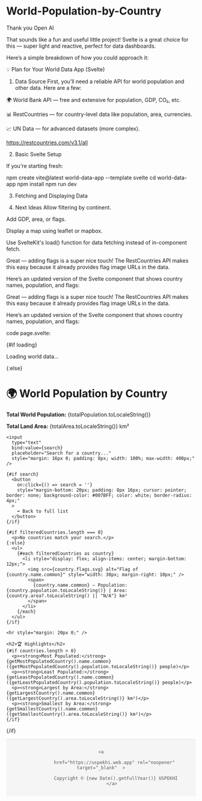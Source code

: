 # World-Population-by-Country

Thank you Open AI

That sounds like a fun and useful little project! Svelte is a great choice for this — super light and reactive, perfect for data dashboards.

Here’s a simple breakdown of how you could approach it:

💡 Plan for Your World Data App (Svelte)
1. Data Source First, you’ll need a reliable API for world population and other data. Here are a few:

🌍 World Bank API — free and extensive for population, GDP, CO₂, etc.

📊 RestCountries — for country-level data like population, area, currencies.

📈 UN Data — for advanced datasets (more complex).

https://restcountries.com/v3.1/all

2. Basic Svelte Setup

If you're starting fresh:

npm create vite@latest world-data-app --template svelte
cd world-data-app
npm install
npm run dev

3. Fetching and Displaying Data

4. Next Ideas
Allow filtering by continent.

Add GDP, area, or flags.

Display a map using leaflet or mapbox.

Use SvelteKit's load() function for data fetching instead of in-component fetch.

Great — adding flags is a super nice touch! The RestCountries API makes this easy because it already provides flag image URLs in the data.

Here’s an updated version of the Svelte component that shows country names, population, and flags:

Great — adding flags is a super nice touch! The RestCountries API makes this easy because it already provides flag image URLs in the data.

Here’s an updated version of the Svelte component that shows country names, population, and flags:

code page.svelte:

<script>
  // @ts-nocheck
  
    let countries = [];
    let loading = true;
    let search = '';
  
    fetch('https://restcountries.com/v3.1/all')
      .then(res => res.json())
      .then(data => {
        countries = data.sort((a, b) => b.population - a.population);
        loading = false;
      })
      .catch(error => {
        console.error('Error fetching world data:', error);
        loading = false;
      });
  
    // Reactive filtered list
    $: filteredCountries = countries.filter(
      country => country.name.common.toLowerCase().includes(search.toLowerCase())
    );
  
    // World totals
    $: totalPopulation = countries.reduce((sum, c) => sum + c.population, 0);
    $: totalArea = countries.reduce((sum, c) => sum + (c.area || 0), 0);
  
    // Special country stats
    function getMostPopulatedCountry() {
      return countries.reduce((max, c) => !max || c.population > max.population ? c : max, null);
    }
  
    function getLeastPopulatedCountry() {
      return countries.reduce((min, c) => !min || c.population < min.population ? c : min, null);
    }
  
    function getLargestCountry() {
      return countries.reduce((max, c) => !max || (c.area || 0) > (max.area || 0) ? c : max, null);
    }
  
    function getSmallestCountry() {
      return countries.reduce((min, c) => !min || ((c.area || Infinity) < (min.area || Infinity)) ? c : min, null);
    }
  
  </script>
  
  {#if loading}
    <p>Loading world data...</p>
  {:else}
    <h1>🌍 World Population by Country</h1>
    <p><strong>Total World Population:</strong> {totalPopulation.toLocaleString()}</p>
    <p><strong>Total Land Area:</strong> {totalArea.toLocaleString()} km²</p>
  
    <input
      type="text"
      bind:value={search}
      placeholder="Search for a country..."
      style="margin: 16px 0; padding: 8px; width: 100%; max-width: 400px;"
    />
  
    {#if search}
      <button 
        on:click={() => search = ''} 
        style="margin-bottom: 20px; padding: 8px 16px; cursor: pointer; border: none; background-color: #007BFF; color: white; border-radius: 4px;"
      >
        ⬅ Back to full list
      </button>
    {/if}
  
    {#if filteredCountries.length === 0}
      <p>No countries match your search.</p>
    {:else}
      <ul>
        {#each filteredCountries as country}
          <li style="display: flex; align-items: center; margin-bottom: 12px;">
            <img src={country.flags.svg} alt="Flag of {country.name.common}" style="width: 30px; margin-right: 10px;" />
            <span>
              {country.name.common} — Population: {country.population.toLocaleString()} | Area: {country.area?.toLocaleString() || "N/A"} km²
            </span>
          </li>
        {/each}
      </ul>
    {/if}
  
    <hr style="margin: 20px 0;" />
  
    <h2>🏆 Highlights</h2>
    {#if countries.length > 0}
      <p><strong>Most Populated:</strong> {getMostPopulatedCountry().name.common} ({getMostPopulatedCountry().population.toLocaleString()} people)</p>
      <p><strong>Least Populated:</strong> {getLeastPopulatedCountry().name.common} ({getLeastPopulatedCountry().population.toLocaleString()} people)</p>
      <p><strong>Largest by Area:</strong> {getLargestCountry().name.common} ({getLargestCountry().area.toLocaleString()} km²)</p>
      <p><strong>Smallest by Area:</strong> {getSmallestCountry().name.common} ({getSmallestCountry().area.toLocaleString()} km²)</p>
    {/if}
  {/if}
  
  <footer style="
    background: #f5f5f5;
    text-align: center;
    padding: 12px 0;
    font-size: 14px;
    color: #555;
    border-top: 1px solid #ddd;
  ">

    <a
      
              href="https://uspekhi.web.app" rel="noopener"  target="_blank"  >
             
               Copyright © {new Date().getFullYear()} USPEKHI
            </a>

  
  </footer>
  



